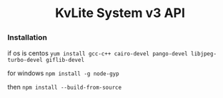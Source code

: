 # <p align="center">KvLite System v3 API</p>

### Installation

if os is centos `yum install gcc-c++ cairo-devel pango-devel libjpeg-turbo-devel giflib-devel`

for windows `npm install -g node-gyp`

then `npm install --build-from-source`

